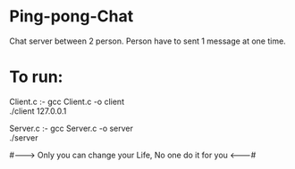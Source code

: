 # Ping-pong-Chat
Chat server between 2 person.
Person have to sent 1 message at one time.

# To run:
               
Client.c :-    gcc Client.c -o client <br>
               ./client 127.0.0.1
               
Server.c :-    gcc Server.c -o server <br>
               ./server

#---> Only you can change your Life, No one do it for you <---#
